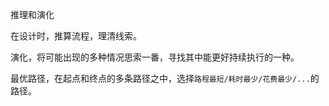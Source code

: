 推理和演化

在设计时，推算流程，理清线索。

演化，将可能出现的多种情况思索一番，寻找其中能更好持续执行的一种。

最优路径，在起点和终点的多条路径之中，选择`路程最短/耗时最少/花费最少/...`的路径。
